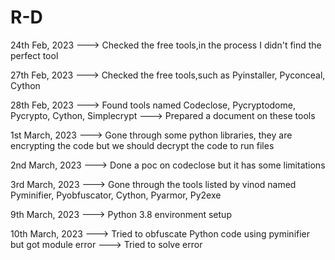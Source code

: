 # R-D

24th Feb, 2023
    ---> Checked the free tools,in the process I didn't find the perfect tool
    
27th Feb, 2023
    ---> Checked the free tools,such as Pyinstaller, Pyconceal, Cython
    
28th Feb, 2023
    ---> Found tools named Codeclose, Pycryptodome, Pycrypto, Cython, Simplecrypt
    ---> Prepared a document on these tools

1st March, 2023
    ---> Gone through some python libraries, they are encrypting the code but we should decrypt the code to run files

2nd March, 2023
    ---> Done a poc on codeclose but it has some limitations

3rd March, 2023
    ---> Gone through the tools listed by vinod named Pyminifier, Pyobfuscator, Cython, Pyarmor, Py2exe

9th March, 2023
    ---> Python 3.8 environment setup 

10th March, 2023
    ---> Tried to obfuscate Python code using pyminifier but got module error
    ---> Tried to solve error 
